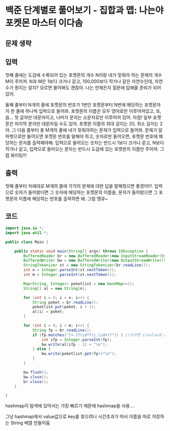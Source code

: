 # 백준 단계별로 풀어보기 - 집합과 맵: 나는야 포켓몬 마스터 이다솜
## 문제 생략
## 입력
첫째 줄에는 도감에 수록되어 있는 포켓몬의 개수 N이랑 내가 맞춰야 하는 문제의 개수 M이 주어져. N과 M은 1보다 크거나 같고, 100,000보다 작거나 같은 자연수인데, 자연수가 뭔지는 알지? 모르면 물어봐도 괜찮아. 나는 언제든지 질문에 답해줄 준비가 되어있어.

둘째 줄부터 N개의 줄에 포켓몬의 번호가 1번인 포켓몬부터 N번에 해당하는 포켓몬까지 한 줄에 하나씩 입력으로 들어와. 포켓몬의 이름은 모두 영어로만 이루어져있고, 또, 음... 첫 글자만 대문자이고, 나머지 문자는 소문자로만 이루어져 있어. 아참! 일부 포켓몬은 마지막 문자만 대문자일 수도 있어. 포켓몬 이름의 최대 길이는 20, 최소 길이는 2야. 그 다음 줄부터 총 M개의 줄에 내가 맞춰야하는 문제가 입력으로 들어와. 문제가 알파벳으로만 들어오면 포켓몬 번호를 말해야 하고, 숫자로만 들어오면, 포켓몬 번호에 해당하는 문자를 출력해야해. 입력으로 들어오는 숫자는 반드시 1보다 크거나 같고, N보다 작거나 같고, 입력으로 들어오는 문자는 반드시 도감에 있는 포켓몬의 이름만 주어져. 그럼 화이팅!!!

## 출력
첫째 줄부터 차례대로 M개의 줄에 각각의 문제에 대한 답을 말해줬으면 좋겠어!!!. 입력으로 숫자가 들어왔다면 그 숫자에 해당하는 포켓몬의 이름을, 문자가 들어왔으면 그 포켓몬의 이름에 해당하는 번호를 출력하면 돼. 그럼 땡큐~

## 코드

```java
import java.io.*;
import java.util.*;

public class Main {

    public static void main(String[] args) throws IOException {
        BufferedReader br = new BufferedReader(new InputStreamReader(System.in));
        BufferedWriter bw = new BufferedWriter(new OutputStreamWriter(System.out));
        StringTokenizer st = new StringTokenizer(br.readLine());
        int n = Integer.parseInt(st.nextToken());
        int m = Integer.parseInt(st.nextToken());

        Map<String, Integer> poketlist = new HashMap<>();
        String[] al = new String[n];

        for (int i = 0; i < n; i++) {
            String poket = br.readLine();
            poketlist.put(poket, i + 1);
            al[i] = poket;
        }

        for (int i = 0; i < m; i++) {
            String fp = br.readLine();
            if (fp.matches("[+-]?\\d*(\\.\\d+)?")) { //숫자면 //value로 key 탐색...
                int ifp = Integer.parseInt(fp);
                bw.write(al[ifp - 1] + "\n");
            } else {
                bw.write(poketlist.get(fp)+"\n");
            }
        }

        bw.flush();
        bw.close();
        br.close();
    }

}
```

hashmap이 탐색에 있어서는 가장 빠르기 때문에 hashmap을 사용....

그냥 hashmap에서 value값으로 key를 찾으려니 시간초과가 떠서 이름을 따로 저장하는 String 배열 만들어둠 
